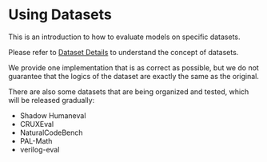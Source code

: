 ---
---

# Using Datasets

This is an introduction to how to evaluate models on specific datasets.

Please refer to [Dataset Details](/docs/category/dataset-detail) to understand the concept of datasets.

We provide one implementation that is as correct as possible, but we do not guarantee that the logics of the dataset are exactly the same as the original.

There are also some datasets that are being organized and tested, which will be released gradually:

- Shadow Humaneval
- CRUXEval
- NaturalCodeBench
- PAL-Math
- verilog-eval
